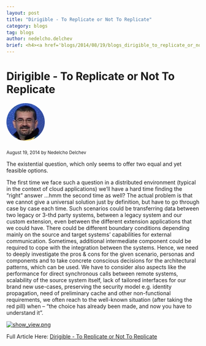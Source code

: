 ```yaml
---
layout: post
title: "Dirigible - To Replicate or Not To Replicate"
category: blogs
tag: blogs
author: nedelcho.delchev
brief: <h4><a href='blogs/2014/08/19/blogs_dirigible_to_replicate_or_not_to_replicate.html'>Dirigible - To Replicate or Not To Replicate</a></h4> <sub class="post-info">August 19, 2014 by Nedelcho Delchev</sub></br> The existential question, which only seems to offer two equal and yet feasible options...<br>
---
```


Dirigible - To Replicate or Not To Replicate
===

<img class="img-responsive" src="/img/team/nedelcho.delchev.png" style="border-radius: 50%;">
<br>

<sub class="post-info">August 19, 2014 by Nedelcho Delchev</sub>

The existential question, which only seems to offer two equal and yet feasible options.<br>

The first time we face such a question in a distributed environment (typical in the context of cloud applications) we’ll have a hard time finding the “right” answer …hmm the second time as well? The actual problem is that we cannot give
a universal solution just by definition, but have to go through case by case each time. Such scenarios could be
transferring data between two legacy or 3-thd party systems, between a legacy system and our custom extension,
even between the different extension applications that we could have. There could be different boundary conditions depending mainly on the source and target systems’ capabilities for external communication. Sometimes, additional intermediate component could be required to cope with the integration between the systems. Hence, we need to deeply investigate the pros & cons for the given scenario, personas and components and to take concrete conscious decisions for the architectural patterns, which can be used. We have to consider also aspects like the performance for direct synchronous calls between remote systems, scalability of the source system itself, lack of tailored interfaces for our brand new use-cases, preserving the security model e.g. identity propagation, need of preliminary cache and other non-functional requirements, we often reach to the well-known situation (after taking the red pill) when – “the choice has already been made, and now you have to understand it”.<br>

<a href="http://scn.sap.com/servlet/JiveServlet/downloadImage/38-112251-523197/325-364/6.png"><img alt="show_view.png" class="jive-image" src="http://scn.sap.com/servlet/JiveServlet/downloadImage/38-112251-523197/325-364/6.png"></a><br>


Full Article Here: [Dirigible - To Replicate or Not To Replicate](http://scn.sap.com/community/developer-center/cloud-platform/blog/2014/08/19/dirigible--to-replicate-or-not-to-replicate)
